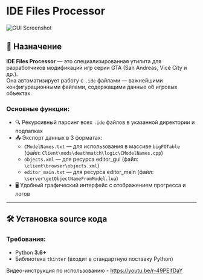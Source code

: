 # IDE Files Processor

![GUI Screenshot](https://i.imgur.com/wJhnwbv.png)

## 📌 Назначение

**IDE Files Processor** — это специализированная утилита для разработчиков модификаций игр серии GTA (San Andreas, Vice City и др.).  
Она автоматизирует работу с `.ide` файлами — важнейшими конфигурационными файлами, содержащими данные об игровых объектах.

### Основные функции:
- 🔍 Рекурсивный парсинг всех `.ide` файлов в указанной директории и подпапках
- 📤 Экспорт данных в 3 форматах:
  - `CModelNames.txt` — для использования в массиве `bigFOTable` (файл: `Client\mods\deathmatch\logic\CModelNames.cpp`)
  - `objects.xml` — для ресурса editor_gui (файл: `\client\browser\objects.xml`)
  - `editor_main.txt` — для ресурса editor_main (файл: `\server\getObjectNameFromModel.lua`)
- 🖥 Удобный графический интерфейс с отображением прогресса и логов

---

## 🛠 Установка source кода

### Требования:
- Python **3.6+**
- Библиотека `tkinter` (входит в стандартную поставку Python)

Видео-инструкция по использованию - https://youtu.be/r-49PEifDaY
